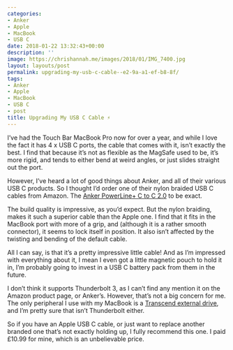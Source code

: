 ```yaml
---
categories:
- Anker
- Apple
- MacBook
- USB C
date: 2018-01-22 13:32:43+00:00
description: ''
image: https://chrishannah.me/images/2018/01/IMG_7400.jpg
layout: layouts/post
permalink: upgrading-my-usb-c-cable--e2-9a-a1-ef-b8-8f/
tags:
- Anker
- Apple
- MacBook
- USB C
- post
title: Upgrading My USB C Cable ⚡️
---
```


<p>I’ve had the Touch Bar MacBook Pro now for over a year, and while I love the fact it has 4 x USB C ports, the cable that comes with it, isn’t exactly the best. I find that because it’s not as flexible as the MagSafe used to be, it’s more rigid, and tends to either bend at weird angles, or just slides straight out the port.</p>
<p>However, I’ve heard a lot of good things about Anker, and all of their various USB C products. So I thought I’d order one of their nylon braided USB C cables from Amazon. The <a href="https://www.anker.com/products/variant/PowerLine%2B-6ft-USB-C-to-USB-2.0-/A8188091">Anker PowerLine+ C to C 2.0</a> to be exact.</p>
<p>The build quality is impressive, as you’d expect. But the nylon braiding, makes it such a superior cable than the Apple one. I find that it fits in the MacBook port with more of a grip, and (although it is a rather smooth connector), it seems to lock itself in position. It also isn’t affected by the twisting and bending of the default cable.</p>
<p>All I can say, is that it’s a pretty impressive little cable! And as I’m impressed with everything about it, I mean I even got a little magnetic pouch to hold it in, I’m probably going to invest in a USB C battery pack from them in the future.</p>
<p>I don’t think it supports Thunderbolt 3, as I can’t find any mention it on the Amazon product page, or Anker’s. However, that’s not a big concern for me. The only peripheral I use with my MacBook is a <a href="https://uk.transcend-info.com/Products/No-748">Transcend external drive</a>, and I’m pretty sure that isn’t Thunderbolt either.</p>
<p>So if you have an Apple USB C cable, or just want to replace another branded one that’s not exactly holding up, I fully recommend this one. I paid £10.99 for mine, which is an unbelievable price.</p>
